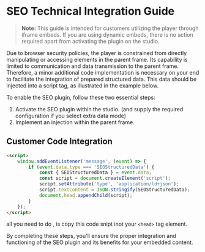


# SEO Technical Integration Guide

> **Note:** This guide is intended for customers utilizing the player through iframe embeds. 
> If you are using dynamic embeds, there is no action required apart from activating the plugin on the studio.


Due to browser security policies, the player is constrained from directly manipulating or accessing elements in the parent frame. Its capability is limited to communication and data transmission to the parent frame. Therefore, a minor additional code implementation is necessary on your end to facilitate the integration of prepared structured data. This data should be injected into a script tag, as illustrated in the example below.

To enable the SEO plugin, follow these two essential steps:

1. Activate the SEO plugin within the studio. (and supply the required configuration if you select extra data mode)
2. Implement an injection within the parent frame.



## Customer Code Integration

```html
<script>
    window.addEventListener('message', (event) => {
        if (event.data.type === 'SEOStructuredData') {
            const { SEOStructuredData } = event.data;
            const script = document.createElement('script');
            script.setAttribute('type', 'application/ld+json');
            script.textContent = JSON.stringify(SEOStructuredData);
            document.head.appendChild(script);
        }
    });
</script>
```
all you need to do , is copy this code snipt inot your `<head>` tag element.

By completing these steps, you'll ensure the proper integration and functioning of the SEO plugin and its benefits for your embedded content.

